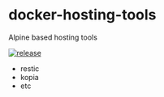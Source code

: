 # docker-hosting-tools

Alpine based hosting tools

[![release](https://github.com/githubcdr/docker-hosting-tools/actions/workflows/release.yaml/badge.svg?event=release)](https://github.com/githubcdr/docker-hosting-tools/actions/workflows/release.yaml)

- restic
- kopia
- etc
